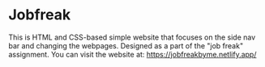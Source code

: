 # Jobfreak
This is HTML and CSS-based simple website that focuses on the side nav bar and changing the webpages. Designed as a part of the "job freak" assignment.
You can visit the website at: https://jobfreakbyme.netlify.app/

